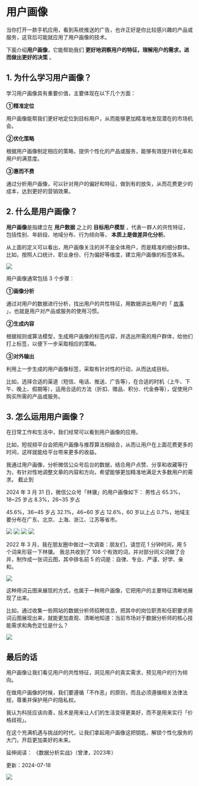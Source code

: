 # 用户画像

当你打开一款手机应用，看到系统推送的广告，也许正好是你比较感兴趣的产品或服务，这背后可能就应用了用户画像的技术。  

下面介绍**用户画像**，它能帮助我们 **更好地洞察用户的特征，理解用户的需求，进而做出更好的决策** 。  

## **1. 为什么学习用户画像？**

 

学习用户画像具有重要价值，主要体现在以下几个方面： 

**①精准定位**

用户画像能帮我们更好地定位到目标用户，从而能够更加精准地发现潜在的市场机会。 

**②优化策略**

根据用户画像制定相应的策略，提供个性化的产品或服务，能够有效提升转化率和用户的满意度。 

**③惠而不费**

通过分析用户画像，可以针对用户的偏好和特征，做到有的放矢，从而花费更少的成本，达到更好的营销效果。  

## **2. 什么是用户画像？**

**用户画像**是指建立在 **用户数据** 之上的 **目标用户模型** ，代表一群人的共性特征，包括性别、年龄段、地域分布、行为倾向等， **本质上是做差异化分析**。  

从上面的定义可以看出，用户画像关注的并不是全体用户，而是精准的细分群体。  比如，按照人口统计、职业身份、行为偏好等维度，建立用户画像的标签体系。

![](https://mmbiz.qpic.cn/mmbiz_png/giaycic3UNwo2Y7oTvmhMS8ecDKoJ0lBf6xfkwodF9vN8ZJEKaibu0lefgicOzWVycJxib6BGhHnx49aWwNt2sVmCHA/640?wx_fmt=png&from=appmsg) 

用户画像通常包括 3 个步骤： 

**①画像分析** 

通过对用户的数据进行分析，找出用户的共性特征，用数据讲出用户的「 [故事](https://mp.weixin.qq.com/s?__biz=MzA4ODE2OTIxMw==&mid=2653481850&idx=1&sn=fc4653c8a6b298a34a8d2f3b142860e5&scene=21#wechat_redirect) 」，也就是用户对产品或服务的使用习惯。 

**②生成内容**

根据规则或算法模型，生成用户画像的标签内容，并选出所需的用户群体，给他们打上标签，以便下一步采取相应的策略。 

**③对外输出**

利用上一步生成的用户画像标签，采取有针对性的行动，从而达成目标。

比如，选择合适的渠道（短信、电话、推送、广告等），在合适的时机（上午、下午、晚上、假期等），运用合适的方法（折扣、赠品、积分、代金券等），促使用户购买所需的产品或服务。

## **3. 怎么运用用户画像？** 

在日常工作和生活中，我们经常可以看到用户画像的应用。

比如，短视频平台会把用户画像与推荐算法相结合，从而让用户在上面花费更多的时间，这样就能给平台带来更多的收益。

我通过用户画像，分析微信公众号后台的数据，结合用户点赞、分享和收藏等行为，有针对性地调整文章的内容和方向，希望能够更加精准地满足大多数用户的需求。  截止到

2024 年 3 月 31 日，微信公众号「林骥」的用户画像如下：  男性占 65.3%，18~25 岁占 8.3%，26~35 岁占

45.6%，36~45 岁占 32.1%，46~60 岁占 12.6%，60 岁以上占 0.7%，地域主要分布在广东、北京、上海、浙江、江苏等省市。

![](https://mmbiz.qpic.cn/mmbiz_png/giaycic3UNwo2Y7oTvmhMS8ecDKoJ0lBf6KD8ZicP5cC31GKochbCb8bYORhoku70B1Sudic6QbndTwMts5oVZYTNQ/640?wx_fmt=png&from=appmsg) ![](https://mmbiz.qpic.cn/mmbiz_png/giaycic3UNwo2Y7oTvmhMS8ecDKoJ0lBf6RMSXXW2eALFdK4PyIx8soxG1aSnxez26tHwzZrMp3r9hKzIyIEt5Ug/640?wx_fmt=png&from=appmsg) ![](https://mmbiz.qpic.cn/mmbiz_png/giaycic3UNwo2Y7oTvmhMS8ecDKoJ0lBf6RNuae72kL7YAzNMJKPhBlOonibjsBjiarpKqlqF9rRiaSzeYhtOxN9JDQ/640?wx_fmt=png&from=appmsg) ![](https://mmbiz.qpic.cn/mmbiz_png/giaycic3UNwo2Y7oTvmhMS8ecDKoJ0lBf6TZ8P0NOeaRXeZ8o9kGEtIeXNLSQwmv6bgndMS6aFZGZON2nykChVtw/640?wx_fmt=png&from=appmsg) 

2022 年 3 月，我在朋友圈中做过一次调查：朋友们，请您花 1 分钟时间，用 5 个词来形容一下林骥。  我总共收到了 108 个有效的词，并对部分同义词做了合并，制作成一张词云图，其中排名前 5 的词是：自律、专业、严谨、好学、亲和。

![](https://mmbiz.qpic.cn/mmbiz_png/giaycic3UNwo2Y7oTvmhMS8ecDKoJ0lBf6icI4PJDyJqicFJ0ms6orG8msxnLs1ZFMkvf19ntFFA8YbgHZrcLMKgwA/640?wx_fmt=png&from=appmsg) 

这种用词云图来展现的方式，也属于一种用户画像，它把用户的主要特征清晰地展现了出来。

比如，通过收集一些网站的数据分析师招聘信息，把其中的岗位职责和任职要求用词云图展现出来，就能更加直观、清晰地知道：当前市场对于数据分析师的核心技能需求和角色定位是什么？

![](https://mmbiz.qpic.cn/mmbiz_png/giaycic3UNwo2Y7oTvmhMS8ecDKoJ0lBf6cmN76ibFKGoLia3LbqEBbHk7cDicpDzX6EvbPQncEXzEZvrIyibqfYH14g/640?wx_fmt=png&from=appmsg) 

## **最后的话**

 用户画像让我们看见用户的共性特征，洞见用户的真实需求，预见用户的行为倾向。

在做用户画像的时候，我们要遵循「不作恶」的原则，而且必须遵循相关法律法规，尊重并保护用户的隐私权。

我认为科技应该向善，技术是用来让人们的生活变得更美好，而不是用来实行「价格歧视」。

在这个充满机遇与挑战的时代，让我们拿起用户画像这把钥匙，解锁个性化服务的大门，开启更加美好的未来。  

延伸阅读：  《数据分析实战》（曾津，2023年）

更新：2024-07-18

![](https://visitor-badge.laobi.icu/badge?page_id=sjhfx.linji&left_text=PageViews&right_color=%2300589F)